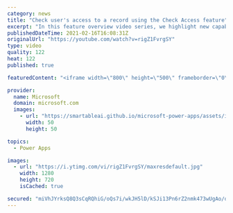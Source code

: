 ```yaml
---
category: news
title: "Check user's access to a record using the Check Access feature"
excerpt: "In this feature overview video series, we highlight new capabilities included in the latest update to Microsoft Power Apps.  This featured product update to Power Apps highlights check access, a new record level security feature admins can use to check and assign security roles.  Get the most out of"
publishedDateTime: 2021-02-16T16:08:31Z
originalUrl: "https://youtube.com/watch?v=rigZ1FvrgSY"
type: video
quality: 122
heat: 122
published: true

featuredContent: "<iframe width=\"800\" height=\"500\" frameborder=\"0\" src=\"https://www.youtube.com/embed/rigZ1FvrgSY\" allow=\"accelerometer; autoplay; encrypted-media; gyroscope; picture-in-picture\" allowfullscreen></iframe>"

provider:
  name: Microsoft
  domain: microsoft.com
  images:
    - url: "https://smartableai.github.io/microsoft-power-apps/assets/images/organizations/microsoft.com-50x50.jpg"
      width: 50
      height: 50

topics:
  - Power Apps

images:
  - url: "https://i.ytimg.com/vi/rigZ1FvrgSY/maxresdefault.jpg"
    width: 1280
    height: 720
    isCached: true

secured: "miVhJYrksQ8Q3sCqRQhiG/oQs7i/wkJH5lD/kSJi13Pn6rZ2nmk473wUgAo/qcLl9ahVAuLoTv6KG62B4t0e7tItNxjcsNtqr8/13DnXYa3NlqOYMgLukJrdxhv4m7G64wqz5P8P1pOUnJTpyz6ph9Lf/kHVie4RB3YR5ICrDfYLKTuCFiSCz+7tm5UDifCTrx4xD6Qa2h/CAquywMb2tO2aMUCq3kEfHhucbpUIQcVdQuDBJFnBg49AHHOJjHFSQDTASYkSI5/wzAXN1KpD5SYQn49RJg5ece2FuFTAQasApovvwQg6Ae+8TbKpcn7tlAJZgvMgjmCMC2g5oi8hc+MvmXnJbRIw8AaIpeBVdFPSgIZ3y1BRf0fOqZtWEV0t8rabGHAeIqhj4beoui/9RKnxx6Zqvc2W4AT7+qAyXTM=;u9LZZpQMq9GBeACDGGbKOw=="
---
```


